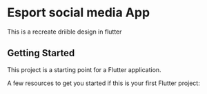 # Esport social media App

This is a recreate driible design in flutter

## Getting Started

This project is a starting point for a Flutter application.

A few resources to get you started if this is your first Flutter project:


